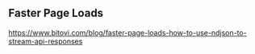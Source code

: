 ## Faster Page Loads

https://www.bitovi.com/blog/faster-page-loads-how-to-use-ndjson-to-stream-api-responses

